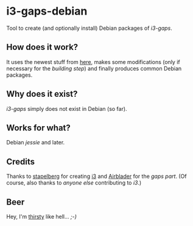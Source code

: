 # i3-gaps-debian
Tool to create (and optionally install) Debian packages of _i3-gaps_.

## How does it work?
It uses the newest stuff from [here](https://github.com/Airblader/i3),
makes some modifications (only if necessary for the _building step_)
and finally produces common Debian packages.

## Why does it exist?
_i3-gaps_ simply does not exist in Debian (so far).

## Works for what?
Debian _jessie_ and later.

## Credits
Thanks to [stapelberg](https://github.com/stapelberg) for creating
[i3](http://i3wm.org/) and [Airblader](https://github.com/Airblader)
for the _gaps part_.  (Of course, also thanks to _anyone else_ contributing to _i3_.)

## Beer
Hey, I'm [thirsty](http://gunbomber.org/donation.html) like hell... _;-)_
